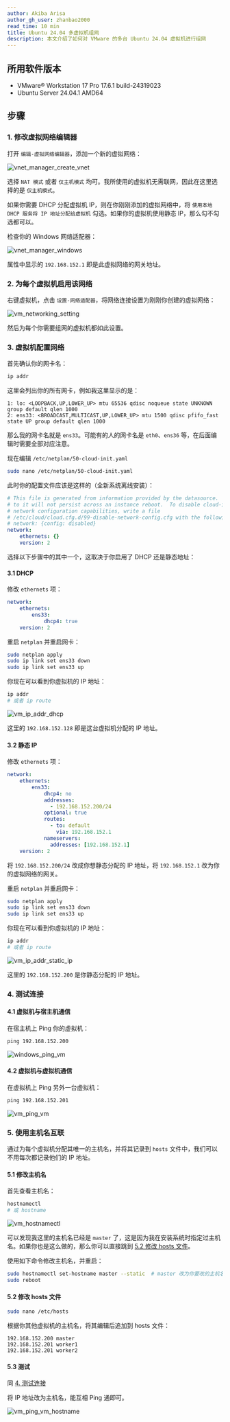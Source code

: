 ```yaml
---
author: Akiba Arisa
author_gh_user: zhanbao2000
read_time: 10 min
title: Ubuntu 24.04 多虚拟机组网
description: 本文介绍了如何对 VMware 的多台 Ubuntu 24.04 虚拟机进行组网
---
```


## 所用软件版本

 - VMware® Workstation 17 Pro 17.6.1 build-24319023
 - Ubuntu Server 24.04.1 AMD64

## 步骤

### 1. 修改虚拟网络编辑器

打开 `编辑-虚拟网络编辑器`，添加一个新的虚拟网络：

![vnet_manager_create_vnet](images/241012-ubuntu-2404-multi-vm-networking/vnet_manager_create_vnet.png)

选择 `NAT 模式` 或者 `仅主机模式` 均可。我所使用的虚拟机无需联网，因此在这里选择的是 `仅主机模式`。

如果你需要 DHCP 分配虚拟机 IP，则在你刚刚添加的虚拟网络中，将 `使用本地 DHCP 服务将 IP 地址分配给虚拟机` 勾选。如果你的虚拟机使用静态 IP，那么勾不勾选都可以。

检查你的 Windows 网络适配器：

![vnet_manager_windows](images/241012-ubuntu-2404-multi-vm-networking/vnet_manager_windows.png)

属性中显示的 `192.168.152.1` 即是此虚拟网络的网关地址。

### 2. 为每个虚拟机启用该网络

右键虚拟机，点击 `设置-网络适配器`，将网络连接设置为刚刚你创建的虚拟网络：

![vm_networking_setting](images/241012-ubuntu-2404-multi-vm-networking/vm_networking_setting.png)

然后为每个你需要组网的虚拟机都如此设置。

### 3. 虚拟机配置网络

首先确认你的网卡名：

```bash
ip addr
```

这里会列出你的所有网卡，例如我这里显示的是：

```
1: lo: <LOOPBACK,UP,LOWER_UP> mtu 65536 qdisc noqueue state UNKNOWN group default qlen 1000
2: ens33: <BROADCAST,MULTICAST,UP,LOWER_UP> mtu 1500 qdisc pfifo_fast state UP group default qlen 1000
```

那么我的网卡名就是 `ens33`。可能有的人的网卡名是 `eth0`、`ens36` 等，在后面编辑时需要全部对应注意。

现在编辑 `/etc/netplan/50-cloud-init.yaml`

```bash
sudo nano /etc/netplan/50-cloud-init.yaml
```

此时你的配置文件应该是这样的（全新系统离线安装）：

```yaml
# This file is generated from information provided by the datasource.  Changes
# to it will not persist across an instance reboot.  To disable cloud-init's
# network configuration capabilities, write a file
# /etc/cloud/cloud.cfg.d/99-disable-network-config.cfg with the following:
# network: {config: disabled}
network:
    ethernets: {}
    version: 2
```

选择以下步骤中的其中一个，这取决于你启用了 DHCP 还是静态地址：

#### 3.1 DHCP

修改 `ethernets` 项：

```yaml hl_lines="3"
network:
    ethernets:
        ens33:
            dhcp4: true
    version: 2
```

重启 `netplan` 并重启网卡：

```bash
sudo netplan apply
sudo ip link set ens33 down
sudo ip link set ens33 up
```

你现在可以看到你虚拟机的 IP 地址：

```bash
ip addr
# 或者 ip route
```

![vm_ip_addr_dhcp](images/241012-ubuntu-2404-multi-vm-networking/vm_ip_addr_dhcp.png)

这里的 `192.168.152.128` 即是这台虚拟机分配的 IP 地址。

#### 3.2 静态 IP

修改 `ethernets` 项：

```yaml hl_lines="3 6 10 12"
network:
    ethernets:
        ens33:
            dhcp4: no
            addresses:
              - 192.168.152.200/24
            optional: true
            routes:
              - to: default
                via: 192.168.152.1
            nameservers:
              addresses: [192.168.152.1]
    version: 2
```

将 `192.168.152.200/24` 改成你想静态分配的 IP 地址，将 `192.168.152.1` 改为你的虚拟网络的网关。

重启 `netplan` 并重启网卡：

```bash
sudo netplan apply
sudo ip link set ens33 down
sudo ip link set ens33 up
```

你现在可以看到你虚拟机的 IP 地址：

```bash
ip addr
# 或者 ip route
```

![vm_ip_addr_static_ip](images/241012-ubuntu-2404-multi-vm-networking/vm_ip_addr_static_ip.png)

这里的 `192.168.152.200` 是你静态分配的 IP 地址。

### 4. 测试连接

#### 4.1 虚拟机与宿主机通信

在宿主机上 Ping 你的虚拟机：

```cmd
ping 192.168.152.200
```

![windows_ping_vm](images/241012-ubuntu-2404-multi-vm-networking/windows_ping_vm.png)

#### 4.2 虚拟机与虚拟机通信

在虚拟机上 Ping 另外一台虚拟机：

```cmd
ping 192.168.152.201
```

![vm_ping_vm](images/241012-ubuntu-2404-multi-vm-networking/vm_ping_vm.png)

### 5. 使用主机名互联

通过为每个虚拟机分配其唯一的主机名，并将其记录到 `hosts` 文件中，我们可以不用每次都记录他们的 IP 地址。

#### 5.1 修改主机名

首先查看主机名：

```bash
hostnamectl
# 或 hostname
```

![vm_hostnamectl](images/241012-ubuntu-2404-multi-vm-networking/vm_hostnamectl.png)

可以发现我这里的主机名已经是 `master` 了，这是因为我在安装系统时指定过主机名。如果你也是这么做的，那么你可以直接跳到 [5.2 修改 hosts 文件](#52-hosts)。

使用如下命令修改主机名，并重启：

```bash
sudo hostnamectl set-hostname master --static  # master 改为你要改的主机名
sudo reboot
```

#### 5.2 修改 hosts 文件

```bash
sudo nano /etc/hosts
```

根据你其他虚拟机的主机名，将其编辑后追加到 hosts 文件：

```
192.168.152.200 master
192.168.152.201 worker1
192.168.152.201 worker2
```

#### 5.3 测试

同 [4. 测试连接](#4)

将 IP 地址改为主机名，能互相 Ping 通即可。

![vm_ping_vm_hostname](images/241012-ubuntu-2404-multi-vm-networking/vm_ping_vm_hostname.png)
